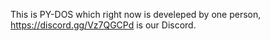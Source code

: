 This is PY-DOS which right now is develeped by one person, https://discord.gg/Vz7QGCPd is our Discord.
